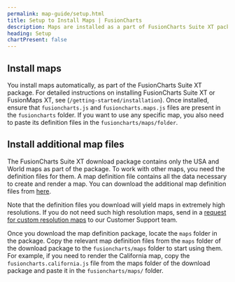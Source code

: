 ```yaml
---
permalink: map-guide/setup.html
title: Setup to Install Maps | FusionCharts
description: Maps are installed as a part of FusionCharts Suite XT package. Once installed, ensure that fusioncharts.js and fusioncharts.maps.js files are present in folder
heading: Setup
chartPresent: false
---
```


## Install maps

You install maps automatically, as part of the FusionCharts Suite XT package. For detailed instructions on installing FusionCharts Suite XT or FusionMaps XT, see (`/getting-started/installation`). Once installed, ensure that `fusioncharts.js` and `fusioncharts.maps.js` files are present in the `fusioncharts` folder. If you want to use any specific map, you also need to paste its definition files in the `fusioncharts/maps/folder`.

## Install additional map files

The FusionCharts Suite XT download package contains only the USA and World maps as part of the package. To work with other maps, you need the definition files for them. A map definition file contains all the data necessary to create and render a map. You can download the additional map definition files from [here](https://www.fusioncharts.com/download/maps/definition).

Note that the definition files you download will yield maps in extremely high resolutions. If you do not need such high resolution maps, send in a [request for custom resolution maps](https://www.fusioncharts.com/download/maps/definition/) to our Customer Support team.

Once you download the map definition package, locate the `maps` folder in the package. Copy the relevant map definition files from the `maps` folder of the download package to the `fusioncharts/maps` folder to start using them. For example, if you need to render the California map, copy the `fusioncharts.california.js` file from the maps folder of the download package and paste it in the `fusioncharts/maps/` folder.